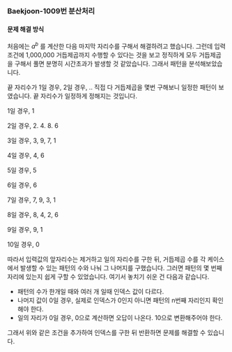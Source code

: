 ###  Baekjoon-1009번 분산처리

#### 문제 해결 방식

처음에는 $a^b$ 를 계산한 다음 마지막 자리수를 구해서 해결하려고 했습니다. 그런데 입력 조건에 1,000,000 거듭제곱까지 수행할 수 있다는 것을 보고 정직하게 모두 거듭제곱을 구해서 풀면 분명히 시간초과가 발생할 것 같았습니다. 그래서 패턴을 분석해보았습니다.

끝 자리수가 1일 경우, 2일 경우, .. 직접 다 거듭제곱을 몇번 구해보니 일정한 패턴이 보였습니다. 끝 자리수가 일정하게 정해지는 것입니다.

1일 경우, 1

2일 경우, 2. 4. 8. 6

3일 경우, 3, 9, 7, 1

4일 경우, 4, 6

5일 경우, 5

6일 경우, 6

7일 경우, 7, 9, 3, 1

8일 경우, 8, 4, 2, 6

9일 경우, 9, 1

10일 경우, 0

따라서 입력값의 앞자리수는 제거하고 일의 자리수를 구한 뒤, 거듭제곱 수를 각 케이스에서 발생할 수 있는 패턴의 수와 나눠 그 나머지를 구했습니다. 그러면 패턴의 몇 번째 자리에 있는지 쉽게 구할 수 있었습니다. 여기서 놓치기 쉬운 건 다음과 같습니다.

-   패턴의 수가 한개일 때와 여러 개 일때 인덱스 값이 다르다.
-   나머지 값이 0일 경우, 실제로 인덱스가 0인지 아니면 패턴의 n번째 자리인지 확인해야 한다.
-   일의 자리가 0일 경우, 0으로 계산하면 오답이 나온다. 10으로 변환해주어야 한다.

그래서 위와 같은 조건을 추가하여 인덱스를 구한 뒤 반환하면 문제를 해결할 수 있습니다.